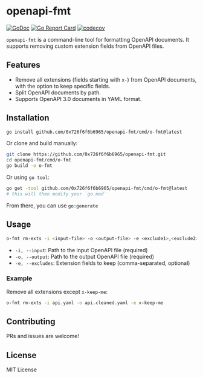# openapi-fmt

[![GoDoc](https://godoc.org/github.com/0x726f6f6b6965/openapi-fmt?status.svg)](https://godoc.org/github.com/0x726f6f6b6965/openapi-fmt)
[![Go Report Card](https://goreportcard.com/badge/github.com/0x726f6f6b6965/openapi-fmt)](https://goreportcard.com/report/github.com/0x726f6f6b6965/openapi-fmt)
[![codecov](https://codecov.io/gh/0x726f6f6b6965/openapi-fmt/branch/main/graph/badge.svg)](https://codecov.io/gh/0x726f6f6b6965/openapi-fmt)

`openapi-fmt` is a command-line tool for formatting OpenAPI documents. It supports removing custom extension fields from OpenAPI files.

## Features

- Remove all extensions (fields starting with `x-`) from OpenAPI documents, with the option to keep specific fields.
- Split OpenAPI documents by path.
- Supports OpenAPI 3.0 documents in YAML format.

## Installation

```bash
go install github.com/0x726f6f6b6965/openapi-fmt/cmd/o-fmt@latest
```

Or clone and build manually:

```bash
git clone https://github.com/0x726f6f6b6965/openapi-fmt.git
cd openapi-fmt/cmd/o-fmt
go build -o o-fmt
```

Or using `go tool`:

```bash
go get -tool github.com/0x726f6f6b6965/openapi-fmt/cmd/o-fmt@latest
# this will then modify your `go.mod`
```

From there, you can use `go:generate`

## Usage

```bash
o-fmt rm-exts -i <input-file> -o <output-file> -e <exclude1>,<exclude2>
```

- `-i, --input`: Path to the input OpenAPI file (required)
- `-o, --output`: Path to the output OpenAPI file (required)
- `-e, --excludes`: Extension fields to keep (comma-separated, optional)

### Example

Remove all extensions except `x-keep-me`:

```bash
o-fmt rm-exts -i api.yaml -o api.cleaned.yaml -e x-keep-me
```

## Contributing

PRs and issues are welcome!

## License

MIT License